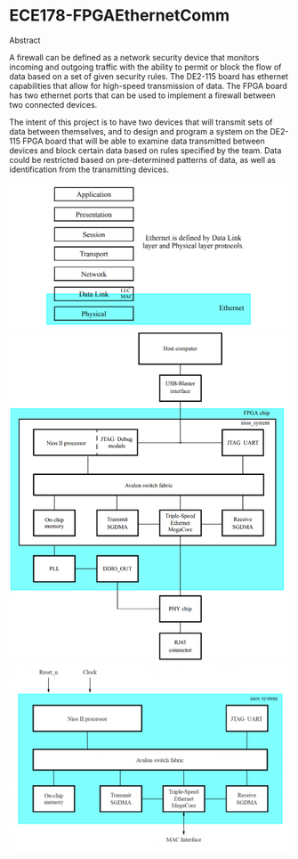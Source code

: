 # ECE178-FPGAEthernetComm

Abstract

A firewall can be defined as a network security device that monitors incoming and outgoing traffic with the ability to permit or block the flow of data based on a set of given security rules. The DE2-115 board has ethernet capabilities that allow for high-speed transmission of data. The FPGA board has two ethernet ports that can be used to implement a firewall between two connected devices.

The intent of this project is to have two devices that will transmit sets of data between themselves, and to design and program a system on the DE2-115 FPGA board that will be able to examine data transmitted between devices and block certain data based on rules specified by the team. Data could be restricted based on pre-determined patterns of data, as well as identification from the transmitting devices.

![OSI Model Image](https://github.com/vincetrien-ngo/ECE178-FPGAEthernetComm/blob/master/img/osimodel.PNG)
![OSI Model Image](https://github.com/vincetrien-ngo/ECE178-FPGAEthernetComm/blob/master/img/blockdiagram.PNG)
![OSI Model Image](https://github.com/vincetrien-ngo/ECE178-FPGAEthernetComm/blob/master/img/qsysblock.PNG)